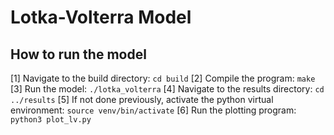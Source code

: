 # Lotka-Volterra Model
## How to run the model
[1] Navigate to the build directory: ```cd build```
[2] Compile the program: ```make```
[3] Run the model: ```./lotka_volterra```
[4] Navigate to the results directory: ```cd ../results```
[5] If not done previously, activate the python virtual environment: ```source venv/bin/activate```
[6] Run the plotting program: ```python3 plot_lv.py```
